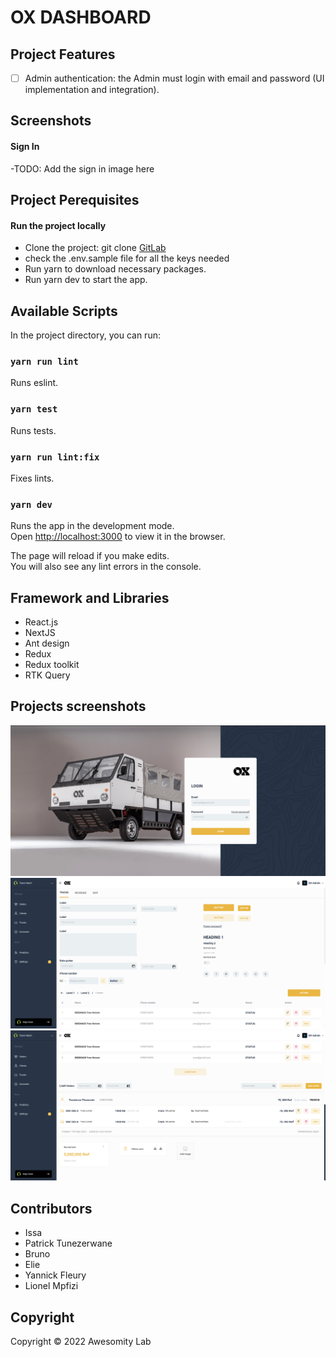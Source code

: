 # OX DASHBOARD

## Project Features

- [ ] Admin authentication: the Admin must login with email and password (UI implementation and integration).

## Screenshots

#### Sign In

-TODO: Add the sign in image here

## Project Perequisites

#### Run the project locally

- Clone the project: git clone [GitLab](https://gitlab.com/oxdelivery/oxdelivery-frontend-typescript.git)
- check the .env.sample file for all the keys needed
- Run yarn to download necessary packages.
- Run yarn dev to start the app.

## Available Scripts

In the project directory, you can run:

### `yarn run lint`

Runs eslint.

### `yarn test`

Runs tests.

### `yarn run lint:fix`

Fixes lints.

### `yarn dev`

Runs the app in the development mode.<br />
Open [http://localhost:3000](http://localhost:3000) to view it in the browser.

The page will reload if you make edits.<br />
You will also see any lint errors in the console.

## Framework and Libraries

- React.js
- NextJS
- Ant design
- Redux
- Redux toolkit
- RTK Query

## Projects screenshots

![image info](./public/screenshots/Screenshot%20from%202022-07-19%2011-14-56.png)
![image info](./public/screenshots/Screenshot%20from%202022-07-19%2011-15-24.png)
![image info](./public/screenshots/Screenshot%20from%202022-07-19%2011-15-44.png)

## Contributors

- Issa
- Patrick Tunezerwane
- Bruno
- Elie
- Yannick Fleury
- Lionel Mpfizi

## Copyright

Copyright © 2022 Awesomity Lab
